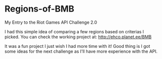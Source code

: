 # Regions-of-BMB
My Entry to the Riot Games API Challenge 2.0

I had this simple idea of comparing a few regions based on criterias I picked. 
You can check the working project at: http://ehco.planet.ee/BMB

It was a fun project I just wish I had more time with it!
Good thing is I got some ideas for the next challenge as I'll have more experience with the API.
